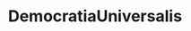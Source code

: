 ---
title: DemocratiaUniversalis
crosslinks:
- eu4
- GloriousRevolutionist
- AceAttorney
- DwarvenDemocracy
---